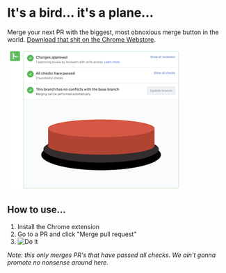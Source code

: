 # It's a bird... it's a plane...

Merge your next PR with the biggest, most obnoxious merge button in the world. [Download that shit on the Chrome Webstore](https://chrome.google.com/webstore/detail/github-launch/pdjgcklkdjfceddnfdpajldnkcfacnih).

![The button](merge-button.png)

## How to use...

1. Install the Chrome extension
2. Go to a PR and click "Merge pull request"
3. ![Do it](https://media.giphy.com/media/wi8Ez1mwRcKGI/giphy.gif)

_Note: this only merges PR's that have passed all checks. We ain't gonna promote no nonsense around here._
